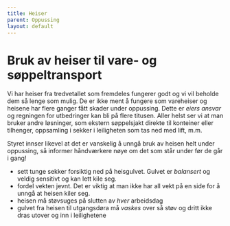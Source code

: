 ```yaml
---
title: Heiser
parent: Oppussing
layout: default
---
```


# Bruk av heiser til vare- og søppeltransport

Vi har heiser fra tredvetallet som fremdeles fungerer godt og vi vil beholde dem så lenge som mulig. De er ikke ment å fungere som vareheiser og heisene har flere ganger fått skader under oppussing. Dette er _eiers ansvar_ og regningen for utbedringer kan bli på flere titusen. Aller helst ser vi at man bruker andre løsninger, som ekstern søppelsjakt direkte til konteiner eller tilhenger, oppsamling i sekker i leiligheten som tas ned med lift, m.m.

Styret innser likevel at det er vanskelig å unngå bruk av heisen helt under oppussing, så informer håndværkere nøye om det som står under før de går i gang!

- sett tunge sekker forsiktig ned på heisgulvet. Gulvet er _balansert_ og veldig sensitivt og kan lett kile seg.
- fordel vekten jevnt. Det er viktig at man ikke har all vekt på en side for å unngå at heisen kiler seg.
- heisen må støvsuges på slutten av _hver_ arbeidsdag
- gulvet fra heisen til utgangsdøra må _vaskes_ over så støv og dritt ikke dras utover og inn i leilighetene

